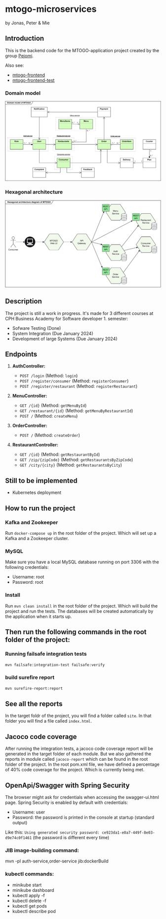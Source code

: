# mtogo-microservices
by Jonas, Peter & Mie

## Introduction
This is the backend code for the MTOGO-application project created by the group [Pejomi](https://github.com/Pejomi).

Also see:
* [mtogo-frontend](https://github.com/Pejomi/mtogo-frontend.git)
* [mtogo-frontend-test](https://github.com/Pejomi/mtogo-frontend-test.git)

### Domain model
![Alt text](<.images/Domain_model.jpg>)

### Hexagonal architecture
![Alt text](<.images/Hexagon_architecture.jpg>)


## Description
The project is still a work in progress. It's made for 3 different courses at CPH Business Academy for Software developer 1. semester:

* Sofware Testing (Done)
* System Integration (Due January 2024)
* Development of large Systems (Due January 2024)

## Endpoints

1. **AuthController:**
    - `POST /login` (Method: `login`)
    - `POST /register/consumer` (Method: `registerConsumer`)
    - `POST /register/restaurant` (Method: `registerRestaurant`)

2. **MenuController:**
    - `GET /{id}` (Method: `getMenuById`)
    - `GET /restaurant/{id}` (Method: `getMenuByRestaurantId`)
    - `POST /` (Method: `createMenu`)

3. **OrderController:**
    - `POST /` (Method: `createOrder`)

4. **RestaurantController:**
    - `GET /{id}` (Method: `getRestaurantById`)
    - `GET /zip/{zipCode}` (Method: `getRestaurantsByZipCode`)
    - `GET /city/{city}` (Method: `getRestaurantsByCity`)

## Still to be implemented
* Kubernetes deployment


    
## How to run the project

### Kafka and Zookeeper
Run `docker-compose up` in the root folder of the project. Which will set up a Kafka and a Zookeeper cluster.

### MySQL
Make sure you have a local MySQL database running on port 3306 with the following credentials:
* Username: root
* Password: root

### Install
Run `mvn clean install` in the root folder of the project. Which will build the project and run the tests.
The databases will be created automatically by the application when it starts up.

## Then run the following commands in the root folder of the project:

### Running failsafe integration tests
`mvn failsafe:integration-test failsafe:verify`

### build surefire report
`mvn surefire-report:report`

## See all the reports
In the target foldr of the project, you will find a folder called `site`. In that folder you will find a file called `index.html`.

## Jacoco code coverage
After running the integration tests, a jacoco code coverage report will be generated in the target folder of each module.
But we also gathered the reports in module called `jacoco-report` which can be found in the root folder of the project.
In the root pom.xml file, we have defined a percentage of 40% code coverage for the project. Which is currently being met.

## OpenApi/Swagger with Spring Security

The browser might ask for credentials when accessing the swagger-ui.html page. Spring Security is enabled by default with credentials:
* Username: user
* Password: the password is printed in the console at startup (standard output)

Like this:
`Using generated security password: ce923da1-e0a7-449f-8e03-d9e74c0f1461` (the password is different every time)

### JIB image-building command:
mvn -pl auth-service,order-service jib:dockerBuild

### kubectl commands:
* minikube start
* minikube dashboard
* kubectl apply -f <yaml-file>
* kubectl delete -f <yaml-file>
* kubectl get pods
* kubectl describe pod <pod-name>

